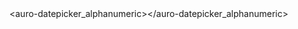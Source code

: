 <div departDate_year="2021" departDate_month="02" departDate_day="25" returnDate_year="2021" returnDate_month="03" returnDate_day="12">
    <auro-datepicker_alphanumeric>
    </auro-datepicker_alphanumeric>
</div>

<br/>
<br/>

<auro-datepicker_alphanumeric></auro-datepicker_alphanumeric>
